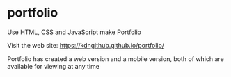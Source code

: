 # portfolio

Use HTML, CSS and JavaScript make Portfolio

Visit the web site: https://kdngithub.github.io/portfolio/

Portfolio has created a web version and a mobile version, both of which are available for viewing at any time

